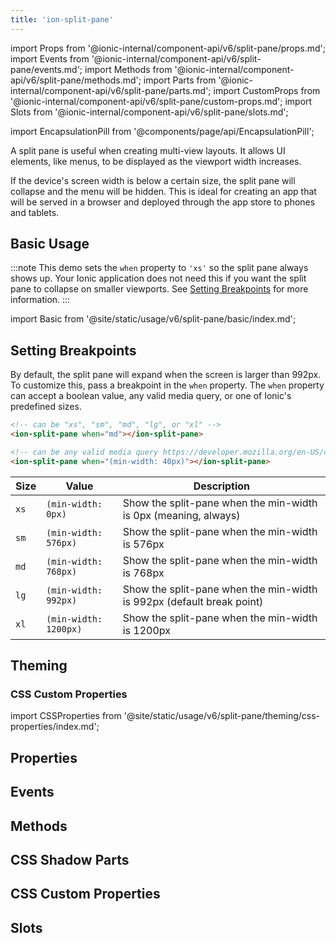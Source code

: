 ```yaml
---
title: 'ion-split-pane'
---
```


import Props from '@ionic-internal/component-api/v6/split-pane/props.md';
import Events from '@ionic-internal/component-api/v6/split-pane/events.md';
import Methods from '@ionic-internal/component-api/v6/split-pane/methods.md';
import Parts from '@ionic-internal/component-api/v6/split-pane/parts.md';
import CustomProps from '@ionic-internal/component-api/v6/split-pane/custom-props.md';
import Slots from '@ionic-internal/component-api/v6/split-pane/slots.md';

<head>
  <title>ion-split-pane: Split Plane View for Menus and Multi-View Layouts</title>
  <meta
    name="description"
    content="ion-split-pane is useful when creating multi-view app layouts. It allows UI elements, like menus, to be displayed as the viewport width increases."
  />
</head>

import EncapsulationPill from '@components/page/api/EncapsulationPill';

<EncapsulationPill type="shadow" />

A split pane is useful when creating multi-view layouts. It allows UI elements, like menus, to be
displayed as the viewport width increases.

If the device's screen width is below a certain size, the split pane will collapse and the menu will be hidden. This is ideal for creating an app that will be served in a browser and deployed through the app store to phones and tablets.

## Basic Usage

:::note
This demo sets the `when` property to `'xs'` so the split pane always shows up. Your Ionic application does not need this if you want the split pane to collapse on smaller viewports. See [Setting Breakpoints](#setting-breakpoints) for more information.
:::

import Basic from '@site/static/usage/v6/split-pane/basic/index.md';

<Basic />

## Setting Breakpoints

By default, the split pane will expand when the screen is larger than 992px. To customize this, pass a breakpoint in the `when` property. The `when` property can accept a boolean value, any valid media query, or one of Ionic's predefined sizes.

```html
<!-- can be "xs", "sm", "md", "lg", or "xl" -->
<ion-split-pane when="md"></ion-split-pane>

<!-- can be any valid media query https://developer.mozilla.org/en-US/docs/Web/CSS/Media_Queries/Using_media_queries -->
<ion-split-pane when="(min-width: 40px)"></ion-split-pane>
```

| Size | Value                 | Description                                                           |
| ---- | --------------------- | --------------------------------------------------------------------- |
| `xs` | `(min-width: 0px)`    | Show the split-pane when the min-width is 0px (meaning, always)       |
| `sm` | `(min-width: 576px)`  | Show the split-pane when the min-width is 576px                       |
| `md` | `(min-width: 768px)`  | Show the split-pane when the min-width is 768px                       |
| `lg` | `(min-width: 992px)`  | Show the split-pane when the min-width is 992px (default break point) |
| `xl` | `(min-width: 1200px)` | Show the split-pane when the min-width is 1200px                      |

## Theming

### CSS Custom Properties

import CSSProperties from '@site/static/usage/v6/split-pane/theming/css-properties/index.md';

<CSSProperties />

## Properties

<Props />

## Events

<Events />

## Methods

<Methods />

## CSS Shadow Parts

<Parts />

## CSS Custom Properties

<CustomProps />

## Slots

<Slots />
